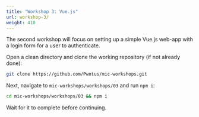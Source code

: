 ```yaml
---
title: "Workshop 3: Vue.js"
url: workshop-3/
weight: 410
---
```


The second workshop will focus on setting up a simple Vue.js web-app with a login form for a user to authenticate.

Open a clean directory and clone the working repository (if not already done):

```sh
git clone https://github.com/Pwntus/mic-workshops.git
```

Next, navigate to `mic-workshops/workshops/03` and run `npm i`:

```sh
cd mic-workshops/workshops/03 && npm i
```

Wait for it to complete before continuing.
